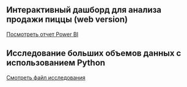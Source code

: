 ## Интерактивный дашборд для анализа продажи пиццы (web version)

[Посмотреть отчет Power BI](https://app.powerbi.com/view?r=eyJrIjoiZGNjNTcwZGMtZjAxNy00OGM4LWI5ZmMtZTc0YTZjOTRiM2YyIiwidCI6ImNjYjlkM2VjLTg1YWQtNDY4Ny1hNDA0LTIxMDAwOGU3MDkyYyIsImMiOjl9)

## Исследование больших объемов данных с использованием Python

[Смотреть файл исследования](https://github.com/Qukli/PORTFOLIO/blob/57467a7244f656ba5075848692f1da9ed4e445c5/%D0%98%D1%81%D1%81%D0%BB%D0%B5%D0%B4%D0%BE%D0%B2%D0%B0%D0%BD%D0%B8%D0%B5_%D0%B0%D0%BC%D0%B5%D1%80%D0%B8%D0%BA%D0%B0%D0%BD%D1%81%D0%BA%D0%B8%D1%85_%D0%B3%D0%BE%D1%80%D0%BE%D0%BA.ipynb)


